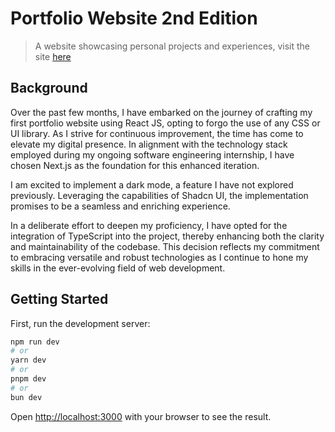 # Portfolio Website 2nd Edition
> A website showcasing personal projects and experiences, visit the site [here](https://photkosee.github.io/next-portfolio/)

## Background
Over the past few months, I have embarked on the journey of crafting my first portfolio website using React JS, opting to forgo the use of any CSS or UI library. As I strive for continuous improvement, the time has come to elevate my digital presence. In alignment with the technology stack employed during my ongoing software engineering internship, I have chosen Next.js as the foundation for this enhanced iteration.

I am excited to implement a dark mode, a feature I have not explored previously. Leveraging the capabilities of Shadcn UI, the implementation promises to be a seamless and enriching experience.

In a deliberate effort to deepen my proficiency, I have opted for the integration of TypeScript into the project, thereby enhancing both the clarity and maintainability of the codebase. This decision reflects my commitment to embracing versatile and robust technologies as I continue to hone my skills in the ever-evolving field of web development.

## Getting Started

First, run the development server:

```bash
npm run dev
# or
yarn dev
# or
pnpm dev
# or
bun dev
```

Open [http://localhost:3000](http://localhost:3000) with your browser to see the result.
